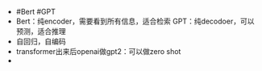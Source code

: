 - #Bert #GPT
- Bert：纯encoder，需要看到所有信息，适合检索
  GPT：纯decodoer，可以预测，适合推理
- 自回归，自编码
- transformer出来后openai做gpt2：可以做zero shot
-